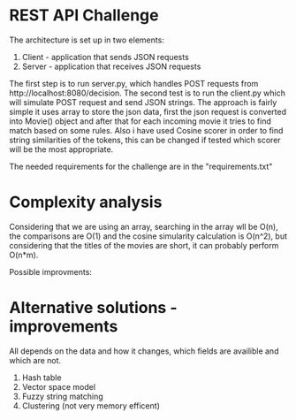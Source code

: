 REST API Challenge
=========================

The architecture is set up in two elements:

1. Client - application that sends JSON requests
2. Server - application that receives JSON requests 

The first step is to run server.py, which handles POST requests from 
http://localhost:8080/decision. The second test is to run the client.py
which will simulate POST request and send JSON strings. The approach is
fairly simple it uses array to store the json data, first the json request
is converted into Movie() object and after that for each incoming movie it
tries to find match based on some rules. Also i have used Cosine scorer in
order to find string similarities of the tokens, this can be changed if tested
which scorer will be the most appropriate.

The needed requirements for the challenge are in the "requirements.txt"


Complexity analysis
=========================
Considering that we are using an array, searching in the array wll be
O(n), the comparisons are O(1) and the cosine simularity calculation is O(n^2),
but considering that the titles of the movies are short, it can probably perform
O(n*m).

Possible improvments: 

Alternative solutions - improvements
=========================
All depends on the data and how it changes, which
fields are availible and which are not.

1. Hash table
2. Vector space model
2. Fuzzy string matching
3. Clustering (not very memory efficent)


